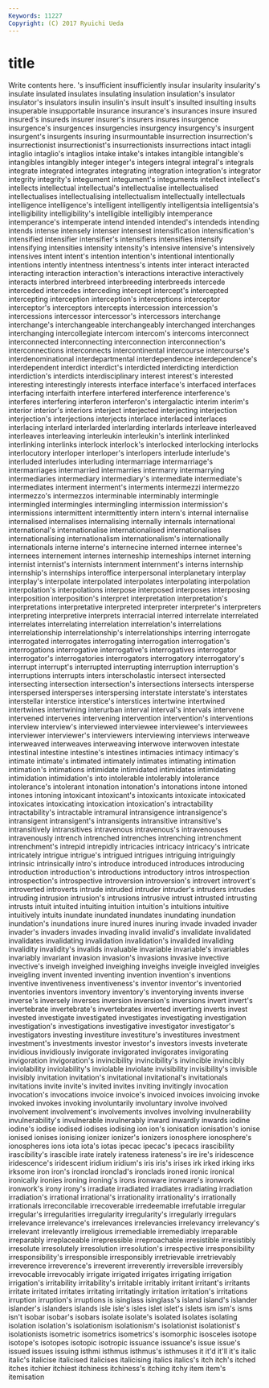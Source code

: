 ```yaml
---
Keywords: 11227 
Copyright: (C) 2017 Ryuichi Ueda
---
```


# title

Write contents here.
's insufficient insufficiently insular insularity insularity's
insulate insulated insulates insulating insulation insulation's insulator insulator's insulators insulin
insulin's insult insult's insulted insulting insults insuperable insupportable insurance insurance's
insurances insure insured insured's insureds insurer insurer's insurers insures insurgence
insurgence's insurgences insurgencies insurgency insurgency's insurgent insurgent's insurgents insuring insurmountable
insurrection insurrection's insurrectionist insurrectionist's insurrectionists insurrections intact intagli intaglio intaglio's
intaglios intake intake's intakes intangible intangible's intangibles intangibly integer integer's
integers integral integral's integrals integrate integrated integrates integrating integration integration's
integrator integrity integrity's integument integument's integuments intellect intellect's intellects intellectual
intellectual's intellectualise intellectualised intellectualises intellectualising intellectualism intellectually intellectuals intelligence intelligence's
intelligent intelligently intelligentsia intelligentsia's intelligibility intelligibility's intelligible intelligibly intemperance intemperance's
intemperate intend intended intended's intendeds intending intends intense intensely intenser
intensest intensification intensification's intensified intensifier intensifier's intensifiers intensifies intensify intensifying
intensities intensity intensity's intensive intensive's intensively intensives intent intent's intention
intention's intentional intentionally intentions intently intentness intentness's intents inter interact
interacted interacting interaction interaction's interactions interactive interactively interacts interbred interbreed
interbreeding interbreeds intercede interceded intercedes interceding intercept intercept's intercepted intercepting
interception interception's interceptions interceptor interceptor's interceptors intercepts intercession intercession's intercessions
intercessor intercessor's intercessors interchange interchange's interchangeable interchangeably interchanged interchanges interchanging
intercollegiate intercom intercom's intercoms interconnect interconnected interconnecting interconnection interconnection's interconnections
interconnects intercontinental intercourse intercourse's interdenominational interdepartmental interdependence interdependence's interdependent interdict
interdict's interdicted interdicting interdiction interdiction's interdicts interdisciplinary interest interest's interested
interesting interestingly interests interface interface's interfaced interfaces interfacing interfaith interfere
interfered interference interference's interferes interfering interferon interferon's intergalactic interim interim's
interior interior's interiors interject interjected interjecting interjection interjection's interjections interjects
interlace interlaced interlaces interlacing interlard interlarded interlarding interlards interleave interleaved
interleaves interleaving interleukin interleukin's interlink interlinked interlinking interlinks interlock interlock's
interlocked interlocking interlocks interlocutory interloper interloper's interlopers interlude interlude's interluded
interludes interluding intermarriage intermarriage's intermarriages intermarried intermarries intermarry intermarrying intermediaries
intermediary intermediary's intermediate intermediate's intermediates interment interment's interments intermezzi intermezzo
intermezzo's intermezzos interminable interminably intermingle intermingled intermingles intermingling intermission intermission's
intermissions intermittent intermittently intern intern's internal internalise internalised internalises internalising
internally internals international international's internationalise internationalised internationalises internationalising internationalism internationalism's
internationally internationals interne interne's internecine interned internee internee's internees internement
internes interneship interneships internet interning internist internist's internists internment internment's
interns internship internship's internships interoffice interpersonal interplanetary interplay interplay's interpolate
interpolated interpolates interpolating interpolation interpolation's interpolations interpose interposed interposes interposing
interposition interposition's interpret interpretation interpretation's interpretations interpretative interpreted interpreter interpreter's
interpreters interpreting interpretive interprets interracial interred interrelate interrelated interrelates interrelating
interrelation interrelation's interrelations interrelationship interrelationship's interrelationships interring interrogate interrogated interrogates
interrogating interrogation interrogation's interrogations interrogative interrogative's interrogatives interrogator interrogator's interrogatories
interrogators interrogatory interrogatory's interrupt interrupt's interrupted interrupting interruption interruption's interruptions
interrupts inters interscholastic intersect intersected intersecting intersection intersection's intersections intersects
intersperse interspersed intersperses interspersing interstate interstate's interstates interstellar interstice interstice's
interstices intertwine intertwined intertwines intertwining interurban interval interval's intervals intervene
intervened intervenes intervening intervention intervention's interventions interview interview's interviewed interviewee
interviewee's interviewees interviewer interviewer's interviewers interviewing interviews interweave interweaved interweaves
interweaving interwove interwoven intestate intestinal intestine intestine's intestines intimacies intimacy
intimacy's intimate intimate's intimated intimately intimates intimating intimation intimation's intimations
intimidate intimidated intimidates intimidating intimidation intimidation's into intolerable intolerably intolerance
intolerance's intolerant intonation intonation's intonations intone intoned intones intoning intoxicant
intoxicant's intoxicants intoxicate intoxicated intoxicates intoxicating intoxication intoxication's intractability intractability's
intractable intramural intransigence intransigence's intransigent intransigent's intransigents intransitive intransitive's intransitively
intransitives intravenous intravenous's intravenouses intravenously intrench intrenched intrenches intrenching intrenchment
intrenchment's intrepid intrepidly intricacies intricacy intricacy's intricate intricately intrigue intrigue's
intrigued intrigues intriguing intriguingly intrinsic intrinsically intro's introduce introduced introduces
introducing introduction introduction's introductions introductory intros introspection introspection's introspective introversion
introversion's introvert introvert's introverted introverts intrude intruded intruder intruder's intruders
intrudes intruding intrusion intrusion's intrusions intrusive intrust intrusted intrusting intrusts
intuit intuited intuiting intuition intuition's intuitions intuitive intuitively intuits inundate
inundated inundates inundating inundation inundation's inundations inure inured inures inuring
invade invaded invader invader's invaders invades invading invalid invalid's invalidate
invalidated invalidates invalidating invalidation invalidation's invalided invaliding invalidity invalidity's invalids
invaluable invariable invariable's invariables invariably invariant invasion invasion's invasions invasive
invective invective's inveigh inveighed inveighing inveighs inveigle inveigled inveigles inveigling
invent invented inventing invention invention's inventions inventive inventiveness inventiveness's inventor
inventor's inventoried inventories inventors inventory inventory's inventorying invents inverse inverse's
inversely inverses inversion inversion's inversions invert invert's invertebrate invertebrate's invertebrates
inverted inverting inverts invest invested investigate investigated investigates investigating investigation
investigation's investigations investigative investigator investigator's investigators investing investiture investiture's investitures
investment investment's investments investor investor's investors invests inveterate invidious invidiously
invigorate invigorated invigorates invigorating invigoration invigoration's invincibility invincibility's invincible invincibly
inviolability inviolability's inviolable inviolate invisibility invisibility's invisible invisibly invitation invitation's
invitational invitational's invitationals invitations invite invite's invited invites inviting invitingly
invocation invocation's invocations invoice invoice's invoiced invoices invoicing invoke invoked
invokes invoking involuntarily involuntary involve involved involvement involvement's involvements involves
involving invulnerability invulnerability's invulnerable invulnerably inward inwardly inwards iodine iodine's
iodise iodised iodises iodising ion ion's ionisation ionisation's ionise ionised
ionises ionising ionizer ionizer's ionizers ionosphere ionosphere's ionospheres ions iota
iota's iotas ipecac ipecac's ipecacs irascibility irascibility's irascible irate irately
irateness irateness's ire ire's iridescence iridescence's iridescent iridium iridium's iris
iris's irises irk irked irking irks irksome iron iron's ironclad
ironclad's ironclads ironed ironic ironical ironically ironies ironing ironing's irons
ironware ironware's ironwork ironwork's irony irony's irradiate irradiated irradiates irradiating
irradiation irradiation's irrational irrational's irrationality irrationality's irrationally irrationals irreconcilable irrecoverable
irredeemable irrefutable irregular irregular's irregularities irregularity irregularity's irregularly irregulars irrelevance
irrelevance's irrelevances irrelevancies irrelevancy irrelevancy's irrelevant irrelevantly irreligious irremediable irremediably
irreparable irreparably irreplaceable irrepressible irreproachable irresistible irresistibly irresolute irresolutely irresolution
irresolution's irrespective irresponsibility irresponsibility's irresponsible irresponsibly irretrievable irretrievably irreverence irreverence's
irreverent irreverently irreversible irreversibly irrevocable irrevocably irrigate irrigated irrigates irrigating
irrigation irrigation's irritability irritability's irritable irritably irritant irritant's irritants irritate
irritated irritates irritating irritatingly irritation irritation's irritations irruption irruption's irruptions
is isinglass isinglass's island island's islander islander's islanders islands isle
isle's isles islet islet's islets ism ism's isms isn't isobar
isobar's isobars isolate isolate's isolated isolates isolating isolation isolation's isolationism
isolationism's isolationist isolationist's isolationists isometric isometrics isometrics's isomorphic isosceles isotope
isotope's isotopes isotopic isotropic issuance issuance's issue issue's issued issues
issuing isthmi isthmus isthmus's isthmuses it it'd it'll it's italic
italic's italicise italicised italicises italicising italics italics's itch itch's itched
itches itchier itchiest itchiness itchiness's itching itchy item item's itemisation

